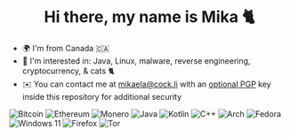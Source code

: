

  <h1 align="center">Hi there, my name is Mika 🐈</h1>
</p>
</p>


* 🌍  I'm from Canada 🇨🇦
* 🧠  I'm interested in: Java, Linux, malware, reverse engineering, cryptocurrency, & cats 🐈
* ✉️  You can contact me at mikaela@cock.li with an [optional PGP](https://github.com/mikaela9/mikaela9/blob/main/PGP) key inside this repository for additional security
                                        
                              
![Bitcoin](https://img.shields.io/badge/bitcoin-2F3134?style=for-the-badge&logo=bitcoin&logoColor=white)  ![Ethereum](https://img.shields.io/badge/Ethereum-3C3C3D?style=for-the-badge&logo=Ethereum&logoColor=white)  ![Monero](https://img.shields.io/badge/monero-FF6600?style=for-the-badge&logo=monero&logoColor=white) ![Java](https://img.shields.io/badge/java-%23ED8B00.svg?style=for-the-badge&logo=openjdk&logoColor=white) ![Kotlin](https://img.shields.io/badge/kotlin-%237F52FF.svg?style=for-the-badge&logo=kotlin&logoColor=white) ![C++](https://img.shields.io/badge/c++-%2300599C.svg?style=for-the-badge&logo=c%2B%2B&logoColor=white) ![Arch](https://img.shields.io/badge/Arch%20Linux-1793D1?logo=arch-linux&logoColor=fff&style=for-the-badge) ![Fedora](https://img.shields.io/badge/Fedora-294172?style=for-the-badge&logo=fedora&logoColor=white) ![Windows 11](https://img.shields.io/badge/Windows%2011-%230079d5.svg?style=for-the-badge&logo=Windows%2011&logoColor=white) ![Firefox](https://img.shields.io/badge/Firefox-FF7139?style=for-the-badge&logo=Firefox-Browser&logoColor=white) ![Tor](https://img.shields.io/badge/Tor-7D4698?style=for-the-badge&logo=Tor-Browser&logoColor=white)
